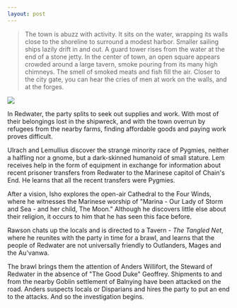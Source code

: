 ```yaml
---
layout: post
---
```

<blockquote>The town is abuzz with activity. It sits on the water, wrapping its walls close to the shoreline to surround a modest harbor. Smaller sailing ships lazily drift in and out. A guard tower rises from the water at the end of a stone jetty. In the center of town, an open square appears crowded around a large tavern, smoke pouring from its many high chimneys. The smell of smoked meats and fish fill the air. Closer to the city gate, you can hear the cries of men at work on the walls, and at the forges. 
</blockquote>

<image src="./resources/images/Harbor.jpg"></image>

In Redwater, the party splits to seek out supplies and work. With most of their belongings lost in the shipwreck, and with the town overrun by refugees from the nearby farms, finding affordable goods and paying work proves difficult.

Ulrach and Lemullius discover the strange minority race of Pygmies, neither a halfling nor a gnome, but a dark-skinned humanoid of small stature. Lem receives help in the form of equipment in exchange for information about recent prisoner transfers from Redwater to the Marinese capitol of Chain's End. He learns that all the recent transfers were Pygmies.

After a vision, Isho explores the open-air Cathedral to the Four Winds, where he witnesses the Marinese worship of "Marina - Our Lady of Storm and Sea - and her child, The Moon." Although he discovers little else about their religion, it occurs to him that he has seen this face before.

Rawson chats up the locals and is directed to a Tavern - <em>The Tangled Net</em>, where he reunites with the party in time for a brawl, and learns that the people of Redwater are not universally friendly to Outlanders, Mages and the Au'vanwa.

The brawl brings them the attention of Anders Willifort, the Steward of Redwater in the absence of "The Good Duke" Geoffrey. Shipments to and from the nearby Goblin settlement of Balnying have been attacked on the road. Anders suspects locals or Disparians and hires the party to put an end to the attacks. And so the investigation begins.